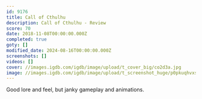 ```yaml
---
id: 9176
title: Call of Cthulhu
description: Call of Cthulhu - Review
score: 70
date: 2018-11-08T00:00:00.000Z
completed: true
goty: []
modified_date: 2024-08-16T00:00:00.000Z
screenshots: []
videos: []
cover: //images.igdb.com/igdb/image/upload/t_cover_big/co2d3a.jpg
image: //images.igdb.com/igdb/image/upload/t_screenshot_huge/p0pkuqhvxsbqocex5pwi.jpg
---
```

Good lore and feel, but janky gameplay and animations.
